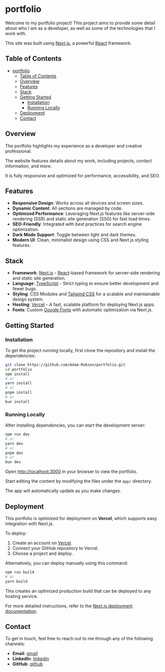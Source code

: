# portfolio

Welcome to my portfolio project! This project aims to provide some detail about
who I am as a developer, as well as some of the technologies that I work with.

This site was built using [Next.js](https://nextjs.org/), a powerful
[React](https://react.dev/) framework.

## Table of Contents

- [portfolio](#portfolio)
  - [Table of Contents](#table-of-contents)
  - [Overview](#overview)
  - [Features](#features)
  - [Stack](#stack)
  - [Getting Started](#getting-started)
    - [Installation](#installation)
    - [Running Locally](#running-locally)
  - [Deployment](#deployment)
  - [Contact](#contact)

## Overview

The portfolio highlights my experience as a developer and creative professional.

The website features details about my work, including projects, contact
information, and more.

It is fully responsive and optimized for performance, accessibility, and SEO.

## Features

- **Responsive Design**: Works across all devices and screen sizes.
- **Dynamic Content**: All sections are managed by code.
- **Optimized Performance**: Leveraging Next.js features like server-side
  rendering (SSR) and static site generation (SSG) for fast load times.
- **SEO-Friendly**: Integrated with best practices for search engine
  optimization.
- **Dark Mode Support**: Toggle between light and dark themes.
- **Modern UI**: Clean, minimalist design using CSS and Next.js styling
  features.

## Stack

- **Framework**: [Next.js](https://nextjs.org/) -
  [React](https://react.dev/)-based framework for server-side rendering and
  static site generation.
- **Language**: [TypeScript](https://www.typescriptlang.org/) - Strict typing
  to ensure better development and fewer bugs.
- **Styling**: CSS Modules and [Tailwind CSS](https://tailwindcss.com/) for a
  scalable and maintainable design system.
- **Hosting**: [Vercel](https://vercel.com) - A fast, scalable platform for
  deploying Next.js apps.
- **Fonts**: Custom [Google Fonts](https://fonts.google.com/) with automatic
  optimization via Next.js.

## Getting Started

### Installation

To get the project running locally, first clone the repository and install
the dependencies:

```bash
git clone https://github.com/Adam-Robson/portfolio.git
cd portfolio
npm install
# or
yarn install
# or
pnpm install
# or
bun install
```

### Running Locally

After installing dependencies, you can start the development server:

```bash
npm run dev
# or
yarn dev
# or
pnpm dev
# or
bun dev
```

Open [http://localhost:3000](http://localhost:3000) in your browser to view
the portfolio.

Start editing the content by modifying the files under the `app/` directory.

The app will automatically update as you make changes.

## Deployment

This portfolio is optimized for deployment on **Vercel**, which supports easy
integration with Next.js.

To deploy:

1. Create an account on [Vercel](https://vercel.com/).
2. Connect your GitHub repository to Vercel.
3. Choose a project and deploy.

Alternatively, you can deploy manually using this command:

```bash
npm run build
# or
yarn build
```

This creates an optimized production build that can be deployed to any hosting
service.

For more detailed instructions, refer to the
[Next.js deployment documentation](https://nextjs.org/docs/deployment).

## Contact

To get in touch, feel free to reach out to me through any of the following channels:

- **Email**: [gmail](mailto:adamrayrobson@gmail.com)
- **LinkedIn**: [linkedin](https://www.linkedin.com/in/adamrayrobson)
- **GitHub**: [github](https://github.com/Adam-Robson)
